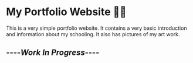 # My Portfolio Website :eyes::purple_heart:

This is a very simple portfolio website. 
It contains a very basic introduction and information about my schooling. It also has pictures of my art work.

## ----***Work In Progress***----



